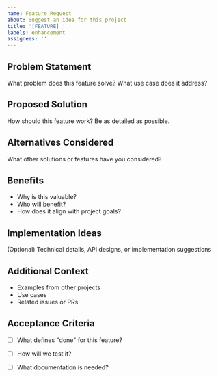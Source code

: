 ```yaml
---
name: Feature Request
about: Suggest an idea for this project
title: '[FEATURE] '
labels: enhancement
assignees: ''
---
```


## Problem Statement
What problem does this feature solve? What use case does it address?

## Proposed Solution
How should this feature work? Be as detailed as possible.

## Alternatives Considered
What other solutions or features have you considered?

## Benefits
- Why is this valuable?
- Who will benefit?
- How does it align with project goals?

## Implementation Ideas
(Optional) Technical details, API designs, or implementation suggestions

## Additional Context
- Examples from other projects
- Use cases
- Related issues or PRs

## Acceptance Criteria
- [ ] What defines "done" for this feature?
- [ ] How will we test it?
- [ ] What documentation is needed?

